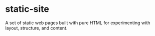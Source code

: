 # static-site
A set of static web pages built with pure HTML for experimenting with layout, structure, and content.
